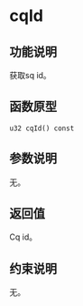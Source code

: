# cqId<a name="ZH-CN_TOPIC_0000002031107061"></a>

## 功能说明<a name="zh-cn_topic_0000001936535572_section676mcpsimp"></a>

获取sq id。

## 函数原型<a name="zh-cn_topic_0000001936535572_section673mcpsimp"></a>

```
u32 cqId() const
```

## 参数说明<a name="zh-cn_topic_0000001936535572_section679mcpsimp"></a>

无。

## 返回值<a name="zh-cn_topic_0000001936535572_section682mcpsimp"></a>

Cq id。

## 约束说明<a name="zh-cn_topic_0000001936535572_section685mcpsimp"></a>

无。

